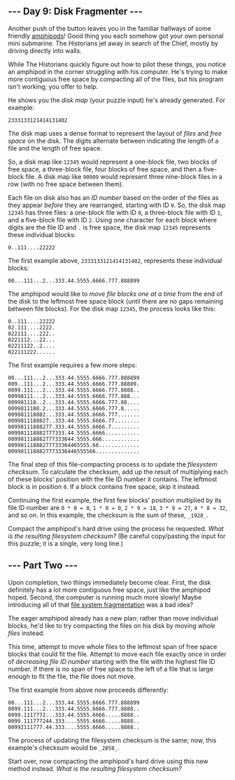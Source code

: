 ## --- Day 9: Disk Fragmenter ---

Another push of the button leaves you in the familiar hallways of some
friendly  [amphipods](https://adventofcode.com/2021/day/23)! Good thing you each
somehow got your own personal mini submarine. The Historians jet away in search
of the Chief, mostly by driving directly into walls.

While The Historians quickly figure out how to pilot these things, you notice an
amphipod in the corner struggling with his computer. He's trying to make more
contiguous free space by compacting all of the files, but his program isn't
working; you offer to help.

He shows you the  _disk map_  (your puzzle input) he's already generated. For
example:

```
2333133121414131402
```

The disk map uses a dense format to represent the layout of  _files_  and  _free
space_  on the disk. The digits alternate between indicating the length of a
file and the length of free space.

So, a disk map like  `12345`  would represent a one-block file, two blocks of
free space, a three-block file, four blocks of free space, and then a five-block
file. A disk map like  `90909`  would represent three nine-block files in a
row (with no free space between them).

Each file on disk also has an  _ID number_  based on the order of the files as
they appear  _before_  they are rearranged, starting with ID  `0`. So, the disk
map  `12345`  has three files: a one-block file with ID  `0`, a three-block file
with ID  `1`, and a five-block file with ID  `2`. Using one character for each
block where digits are the file ID and  `.`  is free space, the disk map
`12345`  represents these individual blocks:

```
0..111....22222
```

The first example above,  `2333133121414131402`, represents these individual
blocks:

```
00...111...2...333.44.5555.6666.777.888899
```

The amphipod would like to  _move file blocks one at a time_  from the end of
the disk to the leftmost free space block (until there are no gaps remaining
between file blocks). For the disk map  `12345`, the process looks like this:

```
0..111....22222
02.111....2222.
022111....222..
0221112...22...
02211122..2....
022111222......
```

The first example requires a few more steps:

```
00...111...2...333.44.5555.6666.777.888899
009..111...2...333.44.5555.6666.777.88889.
0099.111...2...333.44.5555.6666.777.8888..
00998111...2...333.44.5555.6666.777.888...
009981118..2...333.44.5555.6666.777.88....
0099811188.2...333.44.5555.6666.777.8.....
009981118882...333.44.5555.6666.777.......
0099811188827..333.44.5555.6666.77........
00998111888277.333.44.5555.6666.7.........
009981118882777333.44.5555.6666...........
009981118882777333644.5555.666............
00998111888277733364465555.66.............
0099811188827773336446555566..............
```

The final step of this file-compacting process is to update the  _filesystem
checksum_. To calculate the checksum, add up the result of multiplying each of
these blocks' position with the file ID number it contains. The leftmost block
is in position  `0`. If a block contains free space, skip it instead.

Continuing the first example, the first few blocks' position multiplied by its
file ID number are  `0 * 0 = 0`,  `1 * 0 = 0`,  `2 * 9 = 18`,  `3 * 9 = 27`,
`4 * 8 = 32`, and so on. In this example, the checksum is the sum of these,
`_1928_`.

Compact the amphipod's hard drive using the process he requested.  _What is the
resulting filesystem checksum?_  (Be careful copy/pasting the input for this
puzzle; it is a single, very long line.)

## --- Part Two ---

Upon completion, two things immediately become clear. First, the disk definitely
has a lot more contiguous free space, just like the amphipod hoped. Second, the
computer is running much more slowly! Maybe introducing all of
that  [file system fragmentation](https://en.wikipedia.org/wiki/File_system_fragmentation)
was a bad idea?

The eager amphipod already has a new plan: rather than move individual blocks,
he'd like to try compacting the files on his disk by moving  _whole files_
instead.

This time, attempt to move whole files to the leftmost span of free space blocks
that could fit the file. Attempt to move each file exactly once in order of
_decreasing file ID number_  starting with the file with the highest file ID
number. If there is no span of free space to the left of a file that is large
enough to fit the file, the file does not move.

The first example from above now proceeds differently:

```
00...111...2...333.44.5555.6666.777.888899
0099.111...2...333.44.5555.6666.777.8888..
0099.1117772...333.44.5555.6666.....8888..
0099.111777244.333....5555.6666.....8888..
00992111777.44.333....5555.6666.....8888..
```

The process of updating the filesystem checksum is the same; now, this example's
checksum would be  `_2858_`.

Start over, now compacting the amphipod's hard drive using this new method
instead.  _What is the resulting filesystem checksum?_

